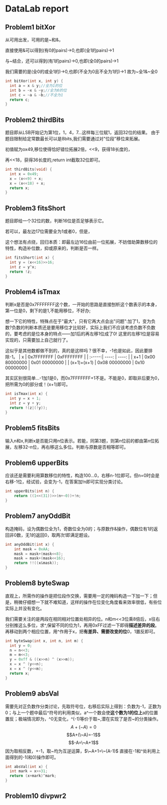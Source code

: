 # DataLab report

## Problem1 bitXor
从可用出发，可用的是~和&，

直接使用&可以得到(有0的pairs)->0,也即(全1的pairs)->1

与~结合，还可以得到(有1的pairs)->0,也即(全0的pairs)->1

我们需要的是(全0的或全1的)->0,也即(不全为0且不全为1的)->1
故为~全1&~全0

```c
int bitXor(int x, int y) {
  int a = x & y;//全为1的位
  int b = ~x & ~y;//全为0的位
  int c = ~a & ~b;//不全为1
  return c;
}
```
## Problem2 thirdBits
题目即从LSB开始记为第1位，1，4，7...这样每三位赋1，返回32位的结果。
由于题目限制给定常数最长可以是8bits,我们需要通过对"位段"移位来拓展。

初值赋为ox49,移位使得恰好错位拓展2倍，<<9，获得18长度的，

再<<18，获得36长度的,return int截取32位即可。
```c
int thirdBits(void) {
  int x = 0x49;
  x = (x<<9) + x;
  x = (x<<18) + x;
  return x;
}
```
## Problem3 fitsShort
题目即给一个32位的数，判断16位是否足够表示它。

若可以，最左边17位需要全为1或者0，但是，

这个想法有点绕，回归本质：即最左边16位由前一位拓展，不妨借助算数移位的特性，构造补位数，抑或原来的，判断是否一样。
```c
int fitsShort(int x) {
  int y = (x<<16)>>16;
  int z = y^x;
  return !z;
}
```
## Problem4 isTmax
判断x是否是0x7FFFFFFF这个数，一开始的思路是直接刨析这个数表示的本身，第一位是0，剩下的是1,不能用移位，不好办;

想一下它的特性，特殊点在于"最大"，只有它再大点会出"问题":加了1，变为负数?负数的判断本质还是要用移位才比较好，实际上我们不应该考虑负数不负数的，要考虑的是位本身的特点——加1后的再左移1位成了0!
这里的左移1位是容易实现的，只需要加上自己就行了。

这似乎是其他数都做不到的，真的是这样吗？很不幸，-1也是如此，因此要排除-1。
| x | 0x7FFFFFFF | 0xFFFFFFFF |
| :-----:| ----: | ----: |
| x+1 | 0x00 80000000 | 0x01 00000000 |
| (x+1)+(x+1) | 0x08 00000000 | 0x10 00000000 |

其实区别很简单...-1加1是0，而0x7FFFFFFF+1不是。不能是0，即取非后要为0，把所需为0的部分或！(x+1)即可。
```c
int isTmax(int x) {
  int y = x + 1;
  int z = y + y;
  return !(z|(!y));
}
```
## Problem5 fitsBits
输入n和x,判断x是否能只用n位表示。若能，同第3题，则第n位前的都由第n位拓展，左移32-n位，再右移这么多位。判断与原数是否相等即可。
## Problem6 upperBits
应该还是需要利用算数移位的特性，构造100...0，右移n-1位即可。但n=0时会是右移-1位，经试验，会变为-1，在答案加!n即可实现分类讨论。
```c
int upperBits(int n) {
    return ((1<<(31))>>(n+~0))+!n;
}
```
## Problem7 anyOddBit
构造掩码，设为偶数位全为1，奇数位全为0的；与原数作&操作，偶数位有1的返回非0数，无1的返回0，取两次!即满足题设。
```c
int anyOddBit(int x) {
    int mask = 0xAA;
    mask = mask+(mask<<8);
    mask = mask+(mask<<16);
    return !!((x&mask));
}
```
## Problem8 byteSwap
直观上，所需作的操作是把位段作交换，需要用一定的掩码构造一下加一下；但是，稍微仔细想一下就不难知道，这样的操作在位变化角度看来效率很低，有些位实际上并没有变化。

我们需要关注的是两段在相同相对位置处相异的位。n和m<<3位乘8倍后，x往右分别推这么多位，求^,保留不同的位为1，再用0xFF过滤一下即得**描述差异的段**。再移动到两个相应位置，用^作用于x，把**有差异、需要改变的位**0，1置反即可。
```c
int byteSwap(int x, int n, int m) {
  int y = 0;
  n = n<<3;
  m = m<<3;
  y = 0xff & ((x>>n) ^ (x>>m));
  x = x ^ (y<<n); 
  x = x ^ (y<<m);
  return x;
}
```
## Problem9 absVal
需要先对正负数作分类讨论，先取符号位，右移后实际上得到：负数为-1，正数为0；与上一个题中最后^符号的利用类似，a^一个数会使**这个数为1的位上**a的位置置反；极端情况即为，^0无变化，^(-1)等价于取~,潜在实现了是否~的分类操作。
$$A+(-A)=0$$
$$A+(\~A)=-1$$
$$-A=\~A+1$$
因为取相反数，+-1，取~均为互逆运算，$\~A+1=\~(A-1)$
直接在-1和^处利用上面得到的-1(和0)操作即可。
```c
int absVal(int x) {
  int mark = x>>31;
  return (x+mark)^mark;
}
```
## Problem10 divpwr2
